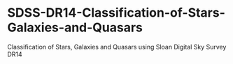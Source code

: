 # SDSS-DR14-Classification-of-Stars-Galaxies-and-Quasars
Classification of Stars, Galaxies and Quasars using Sloan Digital Sky Survey DR14
